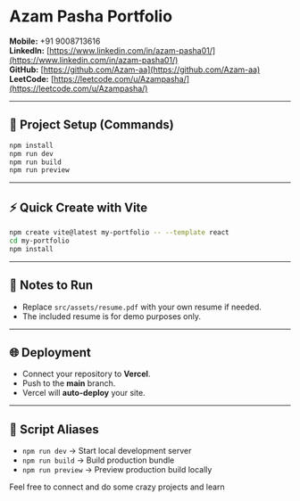 # Azam Pasha Portfolio

**Mobile:** +91 9008713616  
**LinkedIn:** [https://www.linkedin.com/in/azam-pasha01/](https://www.linkedin.com/in/azam-pasha01/)  
**GitHub:** [https://github.com/Azam-aa](https://github.com/Azam-aa)  
**LeetCode:** [https://leetcode.com/u/Azampasha/](https://leetcode.com/u/Azampasha/)

---

## 🚀 Project Setup (Commands)

```bash
npm install
npm run dev
npm run build
npm run preview
```

---

## ⚡ Quick Create with Vite

```bash
npm create vite@latest my-portfolio -- --template react
cd my-portfolio
npm install
```

---

## 📝 Notes to Run

- Replace `src/assets/resume.pdf` with your own resume if needed.  
- The included resume is for demo purposes only.

---

## 🌐 Deployment

- Connect your repository to **Vercel**.  
- Push to the **main** branch.  
- Vercel will **auto-deploy** your site.

---

## 📜 Script Aliases

- `npm run dev` → Start local development server  
- `npm run build` → Build production bundle  
- `npm run preview` → Preview production build locally

Feel free to connect and do some crazy projects and learn